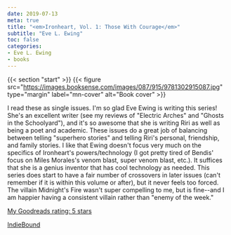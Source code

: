 ```yaml
---
date: 2019-07-13
meta: true
title: "<em>Ironheart, Vol. 1: Those With Courage</em>"
subtitle: "Eve L. Ewing"
toc: false
categories:
- Eve L. Ewing
- books
---
```


{{< section "start" >}}
{{< figure src="https://images.booksense.com/images/087/915/9781302915087.jpg" type="margin" label="mn-cover" alt="Book cover" >}}

I read these as single issues. I'm so glad Eve Ewing is writing this series! She's an excellent writer (see my reviews of "Electric Arches" and "Ghosts in the Schoolyard"), and it's so awesome that she is writing Riri as well as being a poet and academic. These issues do a great job of balancing between telling "superhero stories" and telling Riri's personal, friendship, and family stories. I like that Ewing doesn't focus very much on the specifics of Ironheart's powers/technology (I got pretty tired of Bendis' focus on Miles Morales's venom blast, super venom blast, etc.). It suffices that she is a genius inventor that has cool technology as needed. This series does start to have a fair number of crossovers in later issues (can't remember if it is within this volume or after), but it never feels too forced. The villain Midnight's Fire wasn't super compelling to me, but is fine--and I am happier having a consistent villain rather than "enemy of the week."

[My Goodreads rating: 5 stars](https://www.goodreads.com/review/show/2892450522)  

[IndieBound](https://www.indiebound.org/book/9781302915087)
